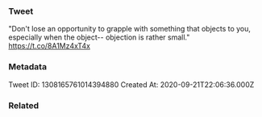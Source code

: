 ### Tweet
"Don't lose an opportunity to grapple with something that objects to you, especially when the object-- objection is rather small." https://t.co/8A1Mz4xT4x

### Metadata
Tweet ID: 1308165761014394880
Created At: 2020-09-21T22:06:36.000Z

### Related

